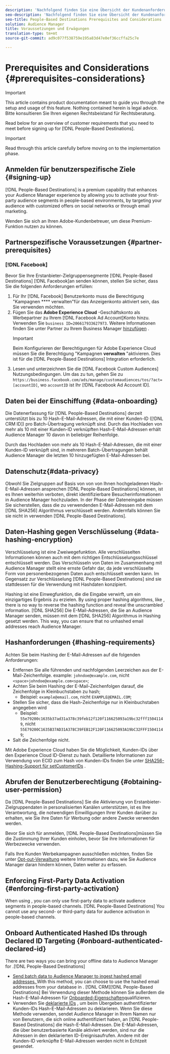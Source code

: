 ```yaml
---
description: 'Nachfolgend finden Sie eine Übersicht der Kundenanforderungen, die Sie erfüllen müssen, bevor Sie sich für "People-Based Destination"registrieren.  '
seo-description: 'Nachfolgend finden Sie eine Übersicht der Kundenanforderungen, die Sie erfüllen müssen, bevor Sie sich für "People-Based Destination"registrieren.  '
seo-title: People-Based Destinations Prerequisites and Considerations
solution: Audience Manager
title: Voraussetzungen und Erwägungen
translation-type: tm+mt
source-git-commit: ad9c077f538759e195a83d47e0ef36ccffa25c7e

---
```



# Prerequisites and Considerations {#prerequisites-considerations}

>[!IMPORTANT]
>This article contains product documentation meant to guide you through the setup and usage of this feature. Nothing contained herein is legal advice. Bitte konsultieren Sie Ihren eigenen Rechtsbeistand für Rechtsberatung.

Read below for an overview of customer requirements that you need to meet before signing up for [!DNL People-Based Destinations].

>[!IMPORTANT]
> Read through this article carefully before moving on to the implementation phase.

## Anmelden für benutzerspezifische Ziele {#signing-up}

[!DNL People-Based Destinations] is a premium capability that enhances your Audience Manager experience by allowing you to activate your first-party audience segments in people-based environments, by targeting your audience with customized offers on social networks or through email marketing.

Wenden Sie sich an Ihren Adobe-Kundenbetreuer, um diese Premium-Funktion nutzen zu können.

## Partnerspezifische Voraussetzungen {#partner-prerequisites}

### [!DNL Facebook]

Bevor Sie Ihre Erstanbieter-Zielgruppensegmente [!DNL People-Based Destinations] [!DNL Facebook]an senden können, stellen Sie sicher, dass Sie die folgenden Anforderungen erfüllen:

1. Für Ihr [!DNL Facebook] Benutzerkonto muss die Berechtigung "Kampagnen **** verwalten"für das Anzeigenkonto aktiviert sein, das Sie verwenden möchten.
1. Fügen Sie das **Adobe Experience Cloud** -Geschäftskonto als Werbepartner zu Ihrem [!DNL Facebook Ad Account]Konto hinzu. Verwenden Sie `business ID=206617933627973`. Weitere Informationen finden Sie unter Partner zu Ihrem Business Manager [hinzufügen](https://www.facebook.com/business/help/708679622611131) .
   >[!IMPORTANT]
   > Beim Konfigurieren der Berechtigungen für Adobe Experience Cloud müssen Sie die Berechtigung "Kampagnen **verwalten** "aktivieren. Dies ist für die [!DNL People-Based Destinations] Integration erforderlich.
1. Lesen und unterzeichnen Sie die [!DNL Facebook Custom Audiences] Nutzungsbedingungen. Um das zu tun, gehen Sie zu `https://business.facebook.com/ads/manage/customaudiences/tos/?act=[accountID]`, wo `accountID` ist Ihr [!DNL Facebook Ad Account ID].

## Daten bei der Einschiffung {#data-onboarding}

Die Datenerfassung für [!DNL People-Based Destinations] derzeit unterstützt bis zu 10 Hash-E-Mail-Adressen, die mit einer Kunden-ID ([!DNL CRM ID]) pro Batch-Übertragung verknüpft sind. Durch das Hochladen von mehr als 10 mit einer Kunden-ID verknüpften Hash-E-Mail-Adressen erhält Audience Manager 10 davon in beliebiger Reihenfolge.

Durch das Hochladen von mehr als 10 Hash-E-Mail-Adressen, die mit einer Kunden-ID verknüpft sind, in mehreren Batch-Übertragungen behält Audience Manager die letzten 10 hinzugefügten E-Mail-Adressen bei.

## Datenschutz{#data-privacy}

Obwohl Sie Zielgruppen auf Basis von von von Ihnen hochgeladenen Hash-E-Mail-Adressen ansprechen [!DNL People-Based Destinations] können, ist es Ihnen weiterhin verboten, direkt identifizierbare Besucherinformationen in Audience Manager hochzuladen. In der Phase der Dateneingabe müssen Sie sicherstellen, dass die zu verwendenden E-Mail-Adressen mit dem [!DNL SHA256] Algorithmus verschlüsselt werden. Andernfalls können Sie sie nicht in verwenden [!DNL People-Based Destinations].

## Daten-Hashing gegen Verschlüsselung {#data-hashing-encryption}

Verschlüsselung ist eine Zweiwegefunktion. Alle verschlüsselten Informationen können auch mit dem richtigen Entschlüsselungsschlüssel entschlüsselt werden. Das Verschlüsseln von Daten im Zusammenhang mit Audience Manager stellt eine ernste Gefahr dar, da jede verschlüsselte Form von personenbezogenen Daten auch entschlüsselt werden kann. Im Gegensatz zur Verschlüsselung [!DNL People-Based Destinations] sind sie stattdessen für die Verwendung mit Hashdaten konzipiert.

Hashing ist eine Einwegfunktion, die die Eingabe verwirft, um ein einzigartiges Ergebnis zu erzielen. By using proper hashing algorithms, like , there is no way to reverse the hashing function and reveal the unscrambled information. [!DNL SHA256] Die E-Mail-Adressen, die Sie an Audience Manager senden, müssen mit dem [!DNL SHA256] Algorithmus in Hashing gesetzt werden. This way, you can ensure that no unhashed email addresses reach Audience Manager.

## Hashanforderungen {#hashing-requirements}

Achten Sie beim Hashing der E-Mail-Adressen auf die folgenden Anforderungen:

* Entfernen Sie alle führenden und nachfolgenden Leerzeichen aus der E-Mail-Zeichenfolge. example: `johndoe@example.com`, nicht `<space>johndoe@example.com<space>`;
* Achten Sie beim Hashing der E-Mail-Zeichenfolgen darauf, die Zeichenfolge in Kleinbuchstaben zu hash;
   * Beispiel: `example@email.com`, nicht `EXAMPLE@EMAIL.COM`;
* Stellen Sie sicher, dass die Hash-Zeichenfolge nur in Kleinbuchstaben angegeben wird
   * Beispiel: `55e79200c1635b37ad31a378c39feb12f120f116625093a19bc32fff15041149`, nicht `55E79200C1635B37AD31A378C39FEB12F120F116625093A19bC32FFF15041149`;
* Salt die Zeichenfolge nicht.

Mit Adobe Experience Cloud haben Sie die Möglichkeit, Kunden-IDs über den Experience Cloud ID-Dienst zu hash. Detaillierte Informationen zur Verwendung von ECID zum Hash von Kunden-IDs finden Sie unter [SHA256-Hashing-Support für setCustomerIDs](https://docs.adobe.com/content/help/en/id-service/using/reference/hashing-support.html) .

## Abrufen der Benutzerberechtigung {#obtaining-user-permission}

Da [!DNL People-Based Destinations] Sie die Aktivierung von Erstanbieter-Zielgruppendaten in personalisierten Kanälen unterstützen, ist es Ihre Verantwortung, die notwendigen Einwilligungen Ihrer Kunden darüber zu erhalten, wie Sie ihre Daten für Werbung oder andere Zwecke verwenden werden.

Bevor Sie sich für anmelden, [!DNL People-Based Destinations]müssen Sie die Zustimmung Ihrer Kunden einholen, bevor Sie ihre Informationen für Werbezwecke verwenden.

Falls Ihre Kunden Werbekampagnen ausschließen möchten, finden Sie unter [Opt-out-Verwaltung](../../overview/data-security-and-privacy/opt-out-management.md) weitere Informationen dazu, wie Sie Audience Manager daran hindern können, Daten weiter zu erfassen.

## Enforcing First-Party Data Activation {#enforcing-first-party-activation}

When using , you can only use first-party data to activate audience segments in people-based channels. [!DNL People-Based Destinations] You cannot use any second- or third-party data for audience activation in people-based channels.

## Onboard Authenticated Hashed IDs through Declared ID Targeting {#onboard-authenticated-declared-id}

There are two ways you can bring your offline data to Audience Manager for .[!DNL People-Based Destinations]

* [Send batch data to Audience Manager to ingest hashed email addresses. ](../../integration/sending-audience-data/batch-data-transfer-explained/batch-data-transfer-overview.md) With this method, you can choose to use the hashed email addresses from your  database in . [!DNL CRM][!DNL People-Based Destinations] Bei Verwendung dieser Methode können Sie außerdem die Hash-E-Mail-Adressen für [Onboarded-Eigenschaften](../traits/trait-qualification-reference.md)qualifizieren.
* Verwenden Sie [deklarierte IDs](../declared-ids.md) , um beim Übergeben authentifizierter Kunden-IDs Hash-E-Mail-Adressen zu deklarieren. Wenn Sie diese Methode verwenden, sendet Audience Manager in Ihrem Namen nur von Benutzern, die sich online authentifiziert haben, an [!DNL People-Based Destinations] die Hash-E-Mail-Adressen. Die E-Mail-Adressen, die über benutzerbasierte Kanäle aktiviert werden, sind nur die Adressen in den deklarierten ID-Ereignisaufrufen. Andere mit der Kunden-ID verknüpfte E-Mail-Adressen werden nicht in Echtzeit gesendet.
